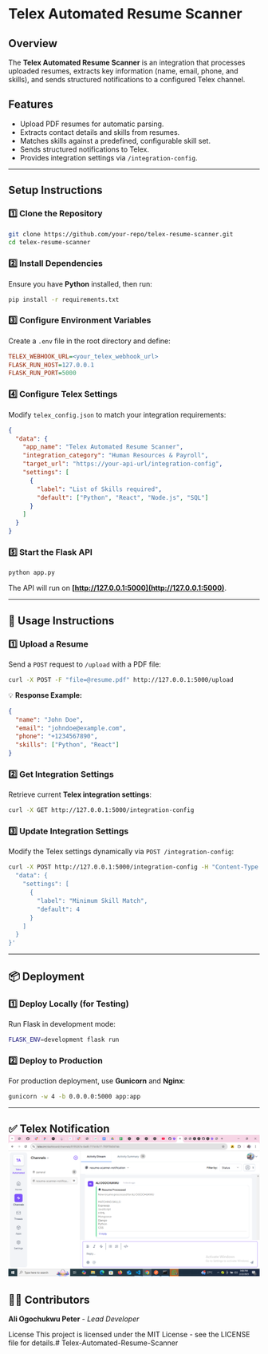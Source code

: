 # Telex Automated Resume Scanner

## Overview
The **Telex Automated Resume Scanner** is an integration that processes uploaded resumes, extracts key information (name, email, phone, and skills), and sends structured notifications to a configured Telex channel.

## Features
-  Upload PDF resumes for automatic parsing.
-  Extracts contact details and skills from resumes.
-  Matches skills against a predefined, configurable skill set.
-  Sends structured notifications to Telex.
-  Provides integration settings via `/integration-config`.

---

##  Setup Instructions

### 1️⃣ Clone the Repository
```bash
git clone https://github.com/your-repo/telex-resume-scanner.git
cd telex-resume-scanner
```

### 2️⃣ Install Dependencies
Ensure you have **Python** installed, then run:
```bash
pip install -r requirements.txt
```

### 3️⃣ Configure Environment Variables
Create a `.env` file in the root directory and define:
```ini
TELEX_WEBHOOK_URL=<your_telex_webhook_url>
FLASK_RUN_HOST=127.0.0.1
FLASK_RUN_PORT=5000
```

### 4️⃣ Configure Telex Settings
Modify `telex_config.json` to match your integration requirements:
```json
{
  "data": {
    "app_name": "Telex Automated Resume Scanner",
    "integration_category": "Human Resources & Payroll",
    "target_url": "https://your-api-url/integration-config",
    "settings": [
      {
        "label": "List of Skills required",
        "default": ["Python", "React", "Node.js", "SQL"]
      }
    ]
  }
}
```

### 5️⃣ Start the Flask API
```bash
python app.py
```
The API will run on **[http://127.0.0.1:5000](http://127.0.0.1:5000)**.

---

## 📌 Usage Instructions

### 1️⃣ Upload a Resume
Send a `POST` request to `/upload` with a PDF file:
```bash
curl -X POST -F "file=@resume.pdf" http://127.0.0.1:5000/upload
```
💡 **Response Example:**
```json
{
  "name": "John Doe",
  "email": "johndoe@example.com",
  "phone": "+1234567890",
  "skills": ["Python", "React"]
}
```

### 2️⃣ Get Integration Settings
Retrieve current **Telex integration settings**:
```bash
curl -X GET http://127.0.0.1:5000/integration-config
```

### 3️⃣ Update Integration Settings
Modify the Telex settings dynamically via `POST /integration-config`:
```bash
curl -X POST http://127.0.0.1:5000/integration-config -H "Content-Type: application/json" -d '{
  "data": {
    "settings": [
      {
        "label": "Minimum Skill Match",
        "default": 4
      }
    ]
  }
}'
```

---

## 📦 Deployment

### 1️⃣ Deploy Locally (for Testing)
Run Flask in development mode:
```bash
FLASK_ENV=development flask run
```

### 2️⃣ Deploy to Production
For production deployment, use **Gunicorn** and **Nginx**:
```bash
gunicorn -w 4 -b 0.0.0.0:5000 app:app
```

---

✅ **Telex Notification**
![Telex Notification](assets/telex_notification.png)
---

## 👨‍💻 Contributors
**Ali Ogochukwu Peter** - *Lead Developer*

License
This project is licensed under the MIT License - see the LICENSE file for details.#   T e l e x - A u t o m a t e d - R e s u m e - S c a n n e r 
 
 
